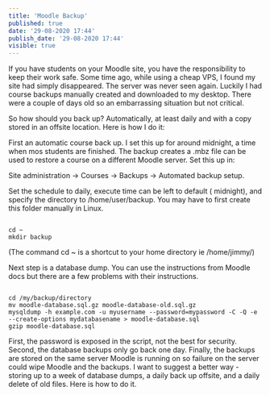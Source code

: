 ```yaml
---
title: 'Moodle Backup'
published: true
date: '29-08-2020 17:44'
publish_date: '29-08-2020 17:44'
visible: true
---
```


If you have students on your Moodle site, you have the responsibility to keep their work safe. Some time ago, while using a cheap VPS, I found my site had simply disappeared. The server was never seen again. Luckily I had course backups manually created and downloaded to my desktop. There were a couple of days old so an embarrassing situation but not critical.

So how should you back up? Automatically, at least daily and  with a copy stored in an offsite location. Here is how I do it:

First an automatic course back up. I set this up for around midnight, a time when mos students are finished. The backup creates a .mbz file can be used to restore a course on a different Moodle server. Set this up in:

Site administration -> Courses -> Backups -> Automated backup setup.

Set the schedule to daily, execute time can be left to default ( midnight), and specify the directory to /home/user/backup. You may have to first create this folder manually in Linux.

<pre><code>
cd ~
mkdir backup
</code></pre>


(The command cd ~ is a shortcut to your home directory ie /home/jimmy/)

Next step is a database dump. You can use the instructions from Moodle docs but there are a few problems with their instructions.

<pre><code>
cd /my/backup/directory
mv moodle-database.sql.gz moodle-database-old.sql.gz
mysqldump -h example.com -u myusername --password=mypassword -C -Q -e --create-options mydatabasename > moodle-database.sql
gzip moodle-database.sql
</code></pre>


First, the password is exposed in the script, not the best for security. Second, the database backups only go back one day. Finally, the backups are stored on the same server Moodle is running on so failure on the server could wipe Moodle and the backups. I want to suggest a better way - storing up to a week of database dumps, a daily back up offsite, and a daily delete of old files. Here is how to do it.